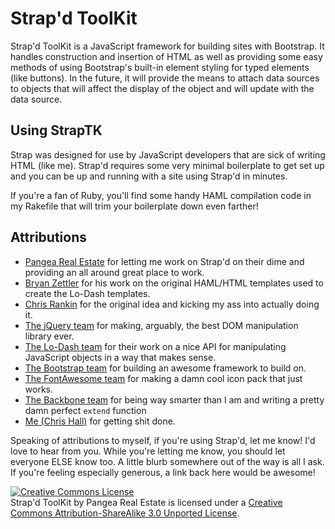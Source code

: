 # Strap'd ToolKit

Strap'd ToolKit is a JavaScript framework for building sites with Bootstrap.  It handles construction and insertion of HTML as well as providing some easy methods of using Bootstrap's built-in element styling for typed elements (like buttons).  In the future, it will provide the means to attach data sources to objects that will affect the display of the object and will update with the data source.

## Using StrapTK
Strap was designed for use by JavaScript developers that are sick of writing HTML (like me).  Strap'd requires some very minimal boilerplate to get set up and you can be up and running with a site using Strap'd in minutes.

If you're a fan of Ruby, you'll find some handy HAML compilation code in my Rakefile that will trim your boilerplate down even farther!

## Attributions
* [Pangea Real Estate](http://www.pangeare.com) for letting me work on Strap'd on their dime and providing an all around great place to work.
* [Bryan Zettler](https://github.com/BryIsAZombie) for his work on the original HAML/HTML templates used to create the Lo-Dash templates.
* [Chris Rankin](https://github.com/rankin) for the original idea and kicking my ass into actually doing it.
* [The jQuery team](http://jquery.com/) for making, arguably, the best DOM manipulation library ever.
* [The Lo-Dash team](http://lodash.com/) for their work on a nice API for manipulating JavaScript objects in a way that makes sense.
* [The Bootstrap team](http://twitter.github.com/bootstrap/index.html) for building an awesome framework to build on.
* [The FontAwesome team](https://github.com/FortAwesome/Font-Awesome) for making a damn cool icon pack that just works.
* [The Backbone team](http://backbonejs.org/) for being way smarter than I am and writing a pretty damn perfect <code>extend</code> function
* [Me (Chris Hall)](https://github.com/chall8908) for getting shit done.

Speaking of attributions to myself, if you're using Strap'd, let me know!  I'd love to hear from you.  While you're letting me know, you should let everyone ELSE know too.  A little blurb somewhere out of the way is all I ask.  If you're feeling especially generous, a link back here would be awesome!

<a rel="license" href="http://creativecommons.org/licenses/by-sa/3.0/deed.en_US"><img alt="Creative Commons License" style="border-width:0" src="http://i.creativecommons.org/l/by-sa/3.0/88x31.png" /></a><br /><span xmlns:dct="http://purl.org/dc/terms/" property="dct:title">Strap'd ToolKit</span> by <span xmlns:cc="http://creativecommons.org/ns#" property="cc:attributionName">Pangea Real Estate</span> is licensed under a <a rel="license" href="http://creativecommons.org/licenses/by-sa/3.0/deed.en_US">Creative Commons Attribution-ShareAlike 3.0 Unported License</a>.